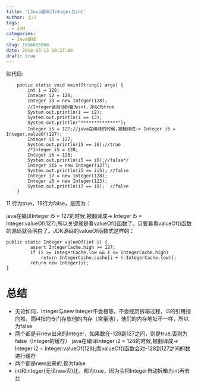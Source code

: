 ```yaml
---
title: '[Java基础]Integer与int'
author: 土川
tags:
  - JVM
categories:
  - Java基础
slug: 1834665960
date: 2018-03-13 10:27:00
draft: true
---
```

贴代码:
<!--more-->
```
    public static void main(String[] args) {
        int i = 128;
        Integer i2 = 128;
        Integer i3 = new Integer(128);
        //Integer会自动拆箱为int，所以为true
        System.out.println(i == i2);
        System.out.println(i == i3);
        System.out.println("**************");
        Integer i5 = 127;//java在编译的时候,被翻译成-> Integer i5 = Integer.valueOf(127);
        Integer i6 = 127;
        System.out.println(i5 == i6);//true
        /*Integer i5 = 128;
        Integer i6 = 128;
        System.out.println(i5 == i6);//false*/        
        Integer ii5 = new Integer(127);
        System.out.println(i5 == ii5); //false
        Integer i7 = new Integer(128);
        Integer i8 = new Integer(123);
        System.out.println(i7 == i8);  //false
    }
```
11 行为true，16行为false，是因为：

java在编译Integer i5 = 127的时候,被翻译成-> Integer i5 = Integer.valueOf(127);所以关键就是看valueOf()函数了。只要看看valueOf()函数的源码就会明白了。JDK源码的valueOf函数式这样的：


```
public static Integer valueOf(int i) {
         assert IntegerCache.high >= 127;
         if (i >= IntegerCache.low && i <= IntegerCache.high)
             return IntegerCache.cache[i + (-IntegerCache.low)];
         return new Integer(i);
}
```
# 总结
* 无论如何，Integer与new Integer不会相等。不会经历拆箱过程，i3的引用指向堆，而i4指向专门存放他的内存（常量池），他们的内存地址不一样，所以为false
* 两个都是非new出来的Integer，如果数在-128到127之间，则是true,否则为false（Integer的缓存）
java在编译Integer i2 = 128的时候,被翻译成-> Integer i2 = Integer.valueOf(128);而valueOf()函数会对-128到127之间的数进行缓存
* 两个都是new出来的,都为false
* int和integer(无论new否)比，都为true，因为会把Integer自动拆箱为int再去比